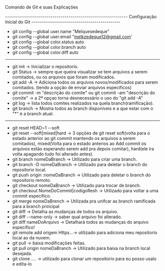 Comando de Git e suas Explicações

-------------------------------------------------------------- Configuração Inicial do Git ---------------------------------------------
- git config --global user.name "Melquesedeque" 
- git config --global user.email "melkzedeque12@gmail.com' 
- git config --global color.status auto 
- git config --global color.branch auto 
- git config --global color.diff auto
-------------------------------------------------------------
- git init   -> Inicializar o repositorio.
- git Status -> sempre que queira visualizar se tem arquivos a serem comitados, ou os arquivos que foram modificados.
- git add -A -> Adiciona todos os arquivos novos/modificados para serem comitados. (tendo a opção de enviar arquivos especificos)
- git commit -m "descrição do comite" ou git commit -am "descrição do comite" -> a 2ª opçao torna desnecessário o uso do "git add -A"
- git log    -> lista todos comites realizados na quela branch(ramificação).
- git branch -> Mostra todos as branch disponiveis e a que estar com o "*" é a branch atual.
------------------------------------------------------------
- git reset HEAD~1 --soft
- git reset --soft|mixed|hard -> 3 opções de git reset soft(volta para o estado anterior ao git commit mantendo os arquivos a serem comitados),
mixed(Volta para o estado anterios ao Add commit os arquivos estão esperando serem add pra depois comitar), 
hard(ele ira volta apagando tudo foi alterado antes).
- git branch nomeDaBranch       -> Utilizado para criar uma branch.
- git branch -D nomeDaBranch    -> Utilizado para deletar o branch do repositorio local.
- git push origin :nomeDaBranch -> Utilizado para deletar o branch do repositorio remoto.
- git checkout nomeDaBranch -> Utilizado para trocar de branch.
- git checkout NomeDoCommit|codigoResh -> Utilizado para voltar a uma commit especifico.
- git merge nomeDaBrench -> Utilizada pra unifcar as branch ramificada para a branch principal
- git diff -> Detalha as mudanças de todos os arquivo.
- git diff --name-only -> saber qual arquivo foi alterado.
- git diff nameDoArquivo -> Detalhará todos as mudanças do arquivo especifico!
- git remote add origem Https...-> utilizado para adiciona meu repositorio local ao da nuvem.
- git pull -> baixa modificações feitas.
- git pull origin nomeDaBranch -> Utilizado para baixa na branch local desejada.
- git clone .... -> utilizado para clonar um repositorio para eu posso usalo e edita-lo
